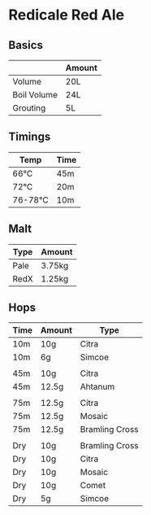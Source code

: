 # Redicale Red Ale

## Basics

|               | Amount      |
| ------------- |-------------|
| Volume        | 20L         |
| Boil Volume   | 24L         |
| Grouting      | 5L          |

## Timings
    
| Temp          | Time        |
| ------------- |-------------|
| 66°C          | 45m         |
| 72°C          | 20m         |
| 76-78°C       | 10m         |

## Malt

| Type          | Amount      |
| ------------- |-------------|
| Pale          | 3.75kg      |
| RedX          | 1.25kg      |

## Hops

| Time          | Amount      | Type           |
| ------------- |-------------|----------------|
| 10m           | 10g         | Citra          |
| 10m           | 6g          | Simcoe         |
|               |             |                |  
| 45m           | 10g         | Citra          |
| 45m           | 12.5g       | Ahtanum        |
|               |             |                |  
| 75m           | 12.5g       | Citra          |
| 75m           | 12.5g       | Mosaic         |
| 75m           | 12.5g       | Bramling Cross |
|               |             |                |  
| Dry           | 10g         | Bramling Cross |
| Dry           | 10g         | Citra          |
| Dry           | 10g         | Mosaic         |
| Dry           | 10g         | Comet          |
| Dry           | 5g          | Simcoe         |
